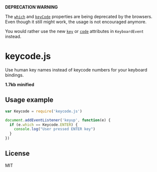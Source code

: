 **DEPRECATION WARNING**

The [`which`](https://developer.mozilla.org/en-US/docs/Web/API/KeyboardEvent/which) and [`keyCode`](https://developer.mozilla.org/en-US/docs/Web/API/KeyboardEvent/keyCode) properties are being deprecated by the browsers. Even though it still might work, the usage is not encouraged anymore.

You would rather use the new [`key`](https://developer.mozilla.org/en-US/docs/Web/API/KeyboardEvent/key) or [`code`](https://developer.mozilla.org/en-US/docs/Web/API/KeyboardEvent/code) attributes in `KeyboardEvent` instead.

keycode.js
===

Use human key names instead of keycode numbers for your keyboard bindings.

**1.7kb minified**

Usage example
---

```javascript
var Keycode = require('keycode.js')

document.addEventListener('keyup', function(e) {
  if (e.which == Keycode.ENTER) {
    console.log("User pressed ENTER key")
  }
})
```

License
---

MIT
